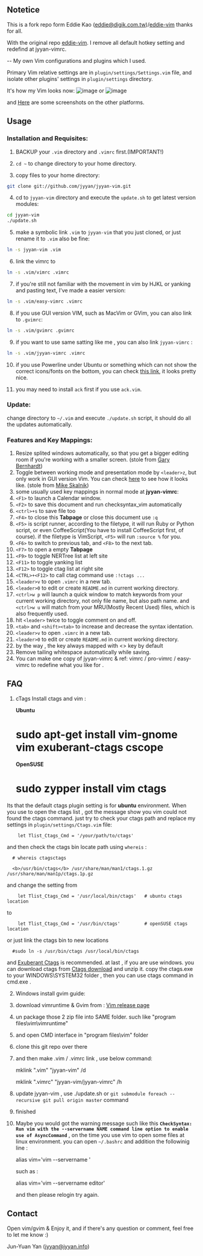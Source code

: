 ## Notetice
This is a fork repo form Eddie Kao (eddie@digik.com.tw)/[eddie-vim](https://github.com/kaochenlong/eddie-vim.git) thanks for all.

With the original repo [eddie-vim](https://github.com/kaochenlong/eddie-vim.git). I remove all default hotkey setting and redefind at jyyan-vimrc.

--
My own Vim configurations and plugins which I used.

Primary Vim relative settings are in `plugin/settings/Settings.vim` file, and isolate other plugins' settings in `plugin/settings` directory.

It's how my Vim looks now:
![image](http://i.imgur.com/SokdE6y.png)
or
![image](https://github.com/kaochenlong/eddie-vim/raw/master/screenshots/vim-2012-03-27-macvim.png)

and <a href="http://blog.eddie.com.tw/2012/03/06/my-vimrc/" target="_blank">Here</a> are some screenshots on the other platforms.

## Usage

### Installation and Requisites:

1. BACKUP your `.vim` directory and `.vimrc` first.(IMPORTANT!)

2. `cd ~` to change directory to your home directory.

3. copy files to your home directory:

```sh
git clone git://github.com/jyyan/jyyan-vim.git
```

4. cd to `jyyan-vim` directory and execute the `update.sh` to get latest version modules:

```sh
cd jyyan-vim
./update.sh
```

5. make a symbolic link `.vim` to `jyyan-vim` that you just cloned, or just rename it to `.vim` also be fine:

```sh
ln -s jyyan-vim .vim
```

6. link the vimrc to
```sh
ln -s .vim/vimrc .vimrc
```
7. if you're still not familiar with the movement in vim by HJKL or yanking and pasting text, I've made a easier version:
```sh
ln -s .vim/easy-vimrc .vimrc
```
8. if you use GUI version VIM, such as MacVim or GVim, you can also link to `.gvimrc`:
```sh
ln -s .vim/gvimrc .gvimrc
```
9. if you want to use same satting like me , you can also link `jyyan-vimrc` :
```sh
ln -s .vim/jyyan-vimrc .vimrc
```
10. if you use Powerline under Ubuntu or something which can not show the correct icons/fonts on the bottom, you can check [this link](https://github.com/scotu/ubuntu-mono-powerline), it looks pretty nice.

11. you may need to install `ack` first if you use `ack.vim`.

### Update:

change directory to `~/.vim` and execute `./update.sh` script, it should do all the updates automatically.

### Features and Key Mappings:

1. Resize splited windows automatically, so that you  get a bigger editing room if you're working with a smaller screen. (stole from [Gary Bernhardt](https://github.com/garybernhardt))
1. Toggle between working mode and presentation mode by `<leader>z`, but only work in GUI version Vim. You can check [here](http://blog.eddie.com.tw/2012/03/14/switch-to-presentation-mode/) to see how it looks like. (stole from [Mike Skalnik](https://github.com/skalnik))
1. some usually used key mappings in normal mode at <b>jyyan-vimrc</b>:
 1. `<F1>` to launch a Calendar window.
 1. `<F2>` to save this document and run checksyntax_vim automatically
 1. `<ctrl>+s` to save file too
 1. `<F4>` to close this <b>Tabpage</b> or close this document use `:q`
 1. `<F5>` is script runner, according to the filetype, it will run Ruby or Python script, or even CoffeeScript(You have to install CoffeeScript first, of course). if the filetype is VimScript, `<F5>` will run `:source %` for you.
 1. `<F6>` to switch to previous tab, and `<F8>` to the next tab.
 1. `<F7>` to open a empty <b>Tabpage</b>
 1. `<F9>` to toggle NERTree list at left site
 1. `<F11>` to toggle yanking list
 1. `<F12>` to toggle ctag list at right site
 1. `<CTRL>+<F12>` to call ctag command use `:!ctags ...`
 1. `<leader>v` to open `.vimrc` in a new tab.
 1. `<leader>0` to edit or create `README.md` in current working directory.
 1. `<ctrl>w p` will launch a quick window to match keywords from your current working directory, not only file name, but also path name. and `<ctrl>w u` will match from your MRU(Mostly Recent Used) files, which is also frequently used.
 1. hit `<leader>` twice to toggle comment on and off.
 1. `<tab>` and `<shift><tab>` to increase and decrease the syntax identation.
 1. `<leader>v` to open `.vimrc` in a new tab.
 1. `<leader>0` to edit or create `README.md` in current working directory.
 1. by the way , the <leader> key always mapped with <\> key by default
1. Remove tailing whitespace automatically while saving.
1. You can make one copy of jyyan-vimrc & ref: vimrc / pro-vimrc / easy-vimrc to redefine what you like for .

## FAQ

1. cTags
 Install ctags and vim :

    <b>Ubuntu</b>

      # sudo apt-get install vim-gnome vim exuberant-ctags cscope

    <b>OpenSUSE</b>

      # sudo zypper install vim ctags

 Its that the default ctags plugin setting is for **ubuntu** environment. When you use <F12> to open the ctags list , got the message show you vim could not found the ctags command. just try to check your ctags path and replace my settings in `plugin/settings/Ctags.vim` file:

        let Tlist_Ctags_Cmd = '/your/path/to/ctags'

 and then check the ctags bin locate path using `whereis` :

      # whereis ctagsctags

      <b>/usr/bin/ctags</b> /usr/share/man/man1/ctags.1.gz /usr/share/man/man1p/ctags.1p.gz

 and change the setting from

        let Tlist_Ctags_Cmd = '/usr/local/bin/ctags'   # ubuntu ctags location

 to

        let Tlist_Ctags_Cmd = '/usr/bin/ctags'         # openSUSE ctags location

 or just link the ctags bin to new locations

      #sudo ln -s /usr/bin/ctags /usr/local/bin/ctags

 and [Exuberant Ctags](http://ctags.sourceforge.net/) is recommended.
 at last , if you are use windows. you can download ctags from  [Ctags download](http://ctags.sourceforge.net/) and unzip it. copy the ctags.exe to your WINDOWS\SYSTEM32 folder , then you can use ctags command in cmd.exe .

2. Windows install gvim guide:
 1. download vimruntime & Gvim from : [Vim release page](http://www.vim.org/download.php#pc)
 1. un package those 2 zip file into SAME folder. such like "program files\vim\vimruntime"
 1. and open CMD interface in "program files\vim" folder
 1. clone this git repo over there
 1. and then make .vim / .vimrc link , use below command:

      mklink ".vim" "jyyan-vim" /d

      mklink ".vimrc" "jyyan-vim/jyyan-vimrc" /h

 1. update jyyan-vim , use ./update.sh or `git submodule foreach --recursive git pull origin master` command
 1. finished

3. Maybe you would got the warning message such like this <b>`CheckSyntax: Run vim with the --servername NAME command line option to enable use of AsyncCommand`</b> , on the time you use vim to open some files at linux environment. you can open `~/.bashrc` and addition the followinig line :

    alias vim='vim --servername <whatever>'

    such as :

    alias vim='vim --servername editor'

    and then please relogin try again.

## Contact

Open vim/gvim & Enjoy it, and if there's any question or comment, feel free to let me know :)

Jun-Yuan Yan (jyyan@jyyan.info)
